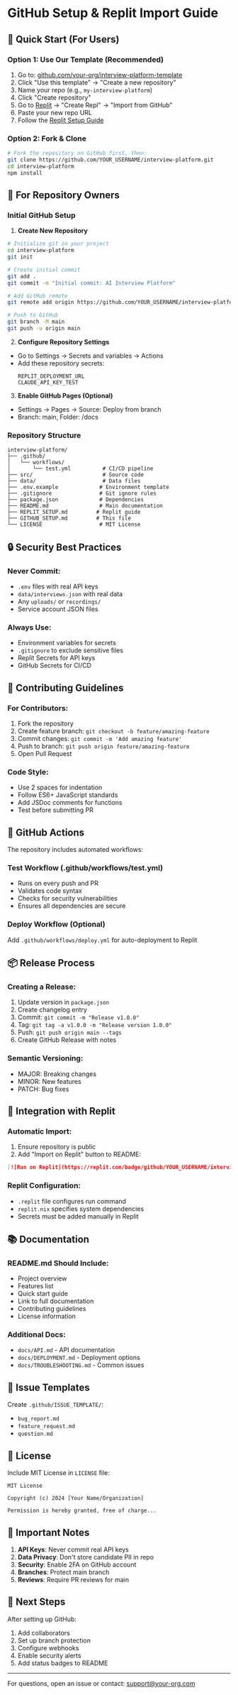 # GitHub Setup & Replit Import Guide

## 🚀 Quick Start (For Users)

### Option 1: Use Our Template (Recommended)
1. Go to: [github.com/your-org/interview-platform-template](https://github.com/your-org/interview-platform-template)
2. Click "Use this template" → "Create a new repository"
3. Name your repo (e.g., `my-interview-platform`)
4. Click "Create repository"
5. Go to [Replit](https://replit.com) → "Create Repl" → "Import from GitHub"
6. Paste your new repo URL
7. Follow the [Replit Setup Guide](REPLIT_SETUP.md)

### Option 2: Fork & Clone
```bash
# Fork the repository on GitHub first, then:
git clone https://github.com/YOUR_USERNAME/interview-platform.git
cd interview-platform
npm install
```

## 🔧 For Repository Owners

### Initial GitHub Setup

1. **Create New Repository**
```bash
# Initialize git in your project
cd interview-platform
git init

# Create initial commit
git add .
git commit -m "Initial commit: AI Interview Platform"

# Add GitHub remote
git remote add origin https://github.com/YOUR_USERNAME/interview-platform.git

# Push to GitHub
git branch -M main
git push -u origin main
```

2. **Configure Repository Settings**
- Go to Settings → Secrets and variables → Actions
- Add these repository secrets:
  ```
  REPLIT_DEPLOYMENT_URL
  CLAUDE_API_KEY_TEST
  ```

3. **Enable GitHub Pages (Optional)**
- Settings → Pages → Source: Deploy from branch
- Branch: main, Folder: /docs

### Repository Structure
```
interview-platform/
├── .github/
│   └── workflows/
│       └── test.yml          # CI/CD pipeline
├── src/                      # Source code
├── data/                     # Data files
├── .env.example             # Environment template
├── .gitignore               # Git ignore rules
├── package.json             # Dependencies
├── README.md                # Main documentation
├── REPLIT_SETUP.md         # Replit guide
├── GITHUB_SETUP.md         # This file
└── LICENSE                  # MIT License
```

## 🔒 Security Best Practices

### Never Commit:
- `.env` files with real API keys
- `data/interviews.json` with real data
- Any `uploads/` or `recordings/`
- Service account JSON files

### Always Use:
- Environment variables for secrets
- `.gitignore` to exclude sensitive files
- Replit Secrets for API keys
- GitHub Secrets for CI/CD

## 📝 Contributing Guidelines

### For Contributors:
1. Fork the repository
2. Create feature branch: `git checkout -b feature/amazing-feature`
3. Commit changes: `git commit -m 'Add amazing feature'`
4. Push to branch: `git push origin feature/amazing-feature`
5. Open Pull Request

### Code Style:
- Use 2 spaces for indentation
- Follow ES6+ JavaScript standards
- Add JSDoc comments for functions
- Test before submitting PR

## 🤖 GitHub Actions

The repository includes automated workflows:

### Test Workflow (.github/workflows/test.yml)
- Runs on every push and PR
- Validates code syntax
- Checks for security vulnerabilities
- Ensures all dependencies are secure

### Deploy Workflow (Optional)
Add `.github/workflows/deploy.yml` for auto-deployment to Replit

## 📦 Release Process

### Creating a Release:
1. Update version in `package.json`
2. Create changelog entry
3. Commit: `git commit -m "Release v1.0.0"`
4. Tag: `git tag -a v1.0.0 -m "Release version 1.0.0"`
5. Push: `git push origin main --tags`
6. Create GitHub Release with notes

### Semantic Versioning:
- MAJOR: Breaking changes
- MINOR: New features
- PATCH: Bug fixes

## 🔗 Integration with Replit

### Automatic Import:
1. Ensure repository is public
2. Add "Import on Replit" button to README:
```markdown
[![Run on Replit](https://replit.com/badge/github/YOUR_USERNAME/interview-platform)](https://replit.com/new/github/YOUR_USERNAME/interview-platform)
```

### Replit Configuration:
- `.replit` file configures run command
- `replit.nix` specifies system dependencies
- Secrets must be added manually in Replit

## 📚 Documentation

### README.md Should Include:
- Project overview
- Features list
- Quick start guide
- Link to full documentation
- Contributing guidelines
- License information

### Additional Docs:
- `docs/API.md` - API documentation
- `docs/DEPLOYMENT.md` - Deployment options
- `docs/TROUBLESHOOTING.md` - Common issues

## 🐛 Issue Templates

Create `.github/ISSUE_TEMPLATE/`:
- `bug_report.md`
- `feature_request.md`
- `question.md`

## 📄 License

Include MIT License in `LICENSE` file:
```
MIT License

Copyright (c) 2024 [Your Name/Organization]

Permission is hereby granted, free of charge...
```

## 🚨 Important Notes

1. **API Keys**: Never commit real API keys
2. **Data Privacy**: Don't store candidate PII in repo
3. **Security**: Enable 2FA on GitHub account
4. **Branches**: Protect main branch
5. **Reviews**: Require PR reviews for main

## 🎯 Next Steps

After setting up GitHub:
1. Add collaborators
2. Set up branch protection
3. Configure webhooks
4. Enable security alerts
5. Add status badges to README

---

For questions, open an issue or contact: support@your-org.com